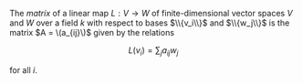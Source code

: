 The *matrix* of a linear map $L: V \to W$ of finite-dimensional vector spaces $V$ and $W$ over a field $k$ with respect to bases $\\{v_i\\}$ and $\\{w_j\\}$ is the matrix $A = \(a_{ij}\)$ given by the relations

$$
L(v_i) = \sum_j a_{ij} w_j
$$

for all $i$.
